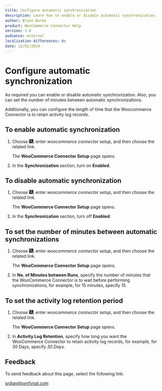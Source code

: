 ```yaml
---
title: Configure automatic synchronization
description: Learn how to enable or disable automatic synchronization.
author: Bryon Burke
product: WooCommerce Connector Help
version: 1.0
audience: external
localization differences: No
date: 12/01/2024
---
```


<!-- markdownlint-disable MD006 MD007 MD009 MD024 MD025 MD033 -->
<!--// cspell:ignore  markdownlint allowfullscreen keyframes woocommerce -->

# Configure automatic synchronization

As required you can enable or disable automatic synchronization. Also, you can set the number of minutes between automatic synchronizations.

Additionally, you can configure the length of time that the Woocommerce Connector is to retain activity log records.

## To enable automatic synchronization

1. Choose ![Lightbulb that opens the Tell Me feature.](media/ui-search/search_small.png "Tell me what you want to do"), enter <i>woocommerce connector setup</i>, and then choose the related link.

   The <b>WooCommerce Connector Setup</b> page opens.

1. In the <b>Synchronization</b> section, turn on <b>Enabled</b>.

## To disable automatic synchronization

1. Choose ![Lightbulb that opens the Tell Me feature.](media/ui-search/search_small.png "Tell me what you want to do"), enter <i>woocommerce connector setup</i>, and then choose the related link.

   The <b>WooCommerce Connector Setup</b> page opens.

1. In the <b>Synchronization</b> section, turn off <b>Enabled</b>.

## To set the number of minutes between automatic synchronizations

1. Choose ![Lightbulb that opens the Tell Me feature.](media/ui-search/search_small.png "Tell me what you want to do"), enter <i>woocommerce connector setup</i>, and then choose the related link.

   The <b>WooCommerce Connector Setup</b> page opens.

1. In <b>No. of Minutes between Runs</b>, specify the number of minutes that the WooCommerce Connector is to wait before performing synchronizations, for example, for 15 minutes, specify <i>15</i>.

## To set the activity log retention period

1. Choose ![Lightbulb that opens the Tell Me feature.](media/ui-search/search_small.png "Tell me what you want to do"), enter <i>woocommerce connector setup</i>, and then choose the related link.

   The <b>WooCommerce Connector Setup</b> page opens.

1. In <b>Activity Log Retention</b>, specify how long you want the WooCommerce Connector to retain activity log records, for example, for 30 Days, specify <i>30 Days</i>.

## Feedback

To send feedback about this page, select the following link:

[srdjan@synfynal.com](mailto:srdjan@synfynal.com?subject=Documentation%20Feedback%20Product%20Docs:%20configure-automatic-synchronization)
